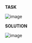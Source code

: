 **TASK**

![image](https://github.com/Ireal-ai/SQLAcademyTaskSolution/assets/82309024/2877d417-00aa-4aa1-b7f9-707fdd8baa19)

**SOLUTION**

![image](https://github.com/Ireal-ai/SQLAcademyTaskSolution/assets/82309024/be21cb30-8042-40fc-93d3-52d49a75532f)
